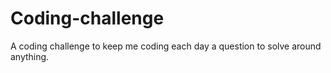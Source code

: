 # Coding-challenge
A coding challenge to keep me coding each day a question to solve around anything.
